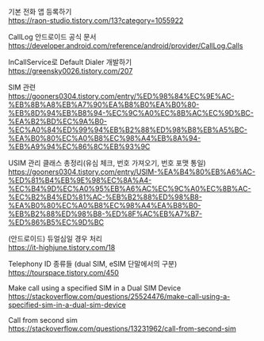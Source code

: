 기본 전화 앱 등록하기</br>
https://raon-studio.tistory.com/13?category=1055922</br>

CallLog 안드로이드 공식 문서</br>
https://developer.android.com/reference/android/provider/CallLog.Calls</br>

InCallService로 Default Dialer 개발하기</br>
https://greensky0026.tistory.com/207</br>

SIM 관련</br>
https://gooners0304.tistory.com/entry/%ED%98%84%EC%9E%AC-%EB%8B%A8%EB%A7%90%EA%B8%B0%EA%B0%80-%EB%8D%94%EB%B8%94-%EC%9C%A0%EC%8B%AC%EC%9D%BC-%EA%B2%BD%EC%9A%B0-%EC%A0%84%ED%99%94%EB%B2%88%ED%98%B8%EB%A5%BC-%EA%B0%80%EC%A0%B8%EC%98%A4%EB%8A%94-%EB%A9%94%EC%86%8C%EB%93%9C</br>

USIM 관리 클래스 총정리(유심 체크, 번호 가져오기, 번호 포맷 통일)</br>
https://gooners0304.tistory.com/entry/USIM-%EA%B4%80%EB%A6%AC-%ED%81%B4%EB%9E%98%EC%8A%A4-%EC%B4%9D%EC%A0%95%EB%A6%AC%EC%9C%A0%EC%8B%AC-%EC%B2%B4%ED%81%AC-%EB%B2%88%ED%98%B8-%EA%B0%80%EC%A0%B8%EC%98%A4%EA%B8%B0-%EB%B2%88%ED%98%B8-%ED%8F%AC%EB%A7%B7-%ED%86%B5%EC%9D%BC</br>

(안드로이드) 듀얼심일 경우 처리</br>
https://it-highjune.tistory.com/18</br>

Telephony ID 종류들 (dual SIM, eSIM 단말에서의 구분)</br>
https://tourspace.tistory.com/450</br>

Make call using a specified SIM in a Dual SIM Device</br>
https://stackoverflow.com/questions/25524476/make-call-using-a-specified-sim-in-a-dual-sim-device</br>

Call from second sim</br>
https://stackoverflow.com/questions/13231962/call-from-second-sim</br>
